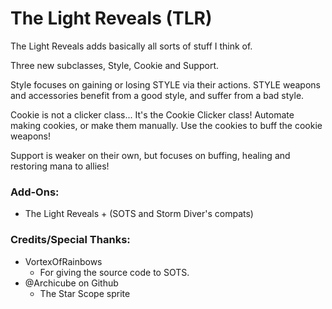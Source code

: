 # The Light Reveals (TLR)
The Light Reveals adds basically all sorts of stuff I think of.

Three new subclasses, Style, Cookie and Support.

Style focuses on gaining or losing STYLE via their actions. STYLE weapons and accessories benefit from a good style, and suffer from a bad style.

Cookie is not a clicker class... It's the Cookie Clicker class! Automate making cookies, or make them manually. Use the cookies to buff the cookie weapons!

Support is weaker on their own, but focuses on buffing, healing and restoring mana to allies!
### Add-Ons:
- The Light Reveals + (SOTS and Storm Diver's compats)
### Credits/Special Thanks:
- VortexOfRainbows
    - For giving the source code to SOTS.
- @Archicube on Github
    - The Star Scope sprite